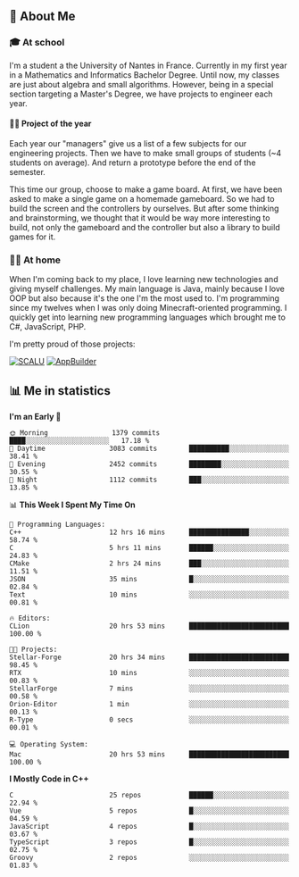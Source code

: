 ## 👀 About Me

### 🎓 At school

I'm a student a the University of Nantes in France. Currently in my first year in a Mathematics and Informatics Bachelor Degree. Until now, my classes are just about algebra and small algorithms. However, being in a special section targeting a Master's Degree, we have projects to engineer each year. 

#### 🔧🔬 Project of the year

Each year our "managers" give us a list of a few subjects for our engineering projects. Then we have to make small groups of students (~4 students on average). And return a prototype before the end of the semester.

This time our group, choose to make a game board. At first, we have been asked to make a single game on a homemade gameboard. So we had to build the screen and the controllers by ourselves. 
But after some thinking and brainstorming, we thought that it would be way more interesting to build, not only the gameboard and the controller but also a library to build games for it.

### 👨‍💻 At home

When I'm coming back to my place, I love learning new technologies and giving myself challenges. My main language is Java, mainly because I love OOP but also because it's the one I'm the most used to. I'm programming since my twelves when I was only doing Minecraft-oriented programming.  I quickly get into learning new programming languages which brought me to C#, JavaScript, PHP. 

I'm pretty proud of those projects:

[![SCALU](https://github-readme-stats.vercel.app/api/pin?username=renardfute&repo=SCALU)](https://github.com/renardfute/scalu)
[![AppBuilder](https://github-readme-stats.vercel.app/api/pin?username=pulsedev2&repo=AppBuilder)](https://github.com/pulsedev2/AppBuilder)

## 📊 Me in statistics
<!--START_SECTION:waka-->
**I'm an Early 🐤** 

```text
🌞 Morning                1379 commits        ████░░░░░░░░░░░░░░░░░░░░░   17.18 % 
🌆 Daytime                3083 commits        ██████████░░░░░░░░░░░░░░░   38.41 % 
🌃 Evening                2452 commits        ████████░░░░░░░░░░░░░░░░░   30.55 % 
🌙 Night                  1112 commits        ███░░░░░░░░░░░░░░░░░░░░░░   13.85 % 
```


📊 **This Week I Spent My Time On** 

```text
💬 Programming Languages: 
C++                      12 hrs 16 mins      ███████████████░░░░░░░░░░   58.74 % 
C                        5 hrs 11 mins       ██████░░░░░░░░░░░░░░░░░░░   24.83 % 
CMake                    2 hrs 24 mins       ███░░░░░░░░░░░░░░░░░░░░░░   11.51 % 
JSON                     35 mins             █░░░░░░░░░░░░░░░░░░░░░░░░   02.84 % 
Text                     10 mins             ░░░░░░░░░░░░░░░░░░░░░░░░░   00.81 % 

🔥 Editors: 
CLion                    20 hrs 53 mins      █████████████████████████   100.00 % 

🐱‍💻 Projects: 
Stellar-Forge            20 hrs 34 mins      █████████████████████████   98.45 % 
RTX                      10 mins             ░░░░░░░░░░░░░░░░░░░░░░░░░   00.83 % 
StellarForge             7 mins              ░░░░░░░░░░░░░░░░░░░░░░░░░   00.58 % 
Orion-Editor             1 min               ░░░░░░░░░░░░░░░░░░░░░░░░░   00.13 % 
R-Type                   0 secs              ░░░░░░░░░░░░░░░░░░░░░░░░░   00.01 % 

💻 Operating System: 
Mac                      20 hrs 53 mins      █████████████████████████   100.00 % 
```

**I Mostly Code in C++** 

```text
C                        25 repos            ██████░░░░░░░░░░░░░░░░░░░   22.94 % 
Vue                      5 repos             █░░░░░░░░░░░░░░░░░░░░░░░░   04.59 % 
JavaScript               4 repos             █░░░░░░░░░░░░░░░░░░░░░░░░   03.67 % 
TypeScript               3 repos             █░░░░░░░░░░░░░░░░░░░░░░░░   02.75 % 
Groovy                   2 repos             ░░░░░░░░░░░░░░░░░░░░░░░░░   01.83 % 
```




<!--END_SECTION:waka-->
